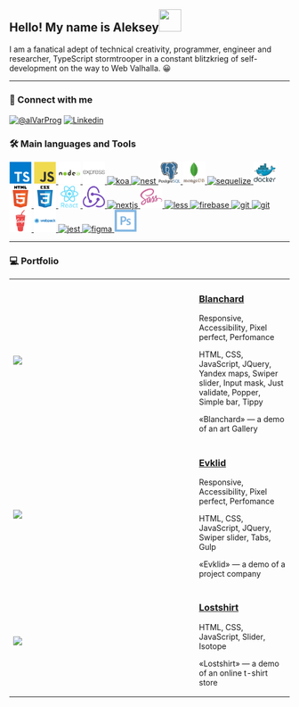 <h2>Hello! My name is Aleksey<img src="https://media.giphy.com/media/hvRJCLFzcasrR4ia7z/giphy.gif" width="40" height="40"></h2>
<p>I am a fanatical adept of technical creativity, programmer, engineer and researcher, TypeScript stormtrooper in a constant blitzkrieg of self-development on the way to Web Valhalla. 😀</p>
<hr>

### 📇 Connect with me

<p align="left">
  <a href="https://t.me/alVarProg" target="blank"><img align="center" src="https://www.svgrepo.com/show/354443/telegram.svg" alt="@alVarProg" height="30" /></a>
  <a href="https://www.linkedin.com/in/alvarprog" target="blank"><img align="center" src="https://www.vectorlogo.zone/logos/linkedin/linkedin-icon.svg" alt="Linkedin" height="30" /></a>
</p>

### 🛠 Main languages and Tools

<p align="left">
<!-- TypeScript -->
<a href="https://www.typescriptlang.org/" target="_blank" rel="noreferrer"><img src="https://raw.githubusercontent.com/devicons/devicon/master/icons/typescript/typescript-original.svg" alt="typescript" height="40"/></a>
<!-- JavaScript -->
<a href="https://developer.mozilla.org/en-US/docs/Web/JavaScript" target="_blank" rel="noreferrer"><img src="https://raw.githubusercontent.com/devicons/devicon/master/icons/javascript/javascript-original.svg" alt="javascript" height="40"/> </a>
<!-- NodeJS -->
<a href="https://nodejs.org" target="_blank" rel="noreferrer"><img src="https://raw.githubusercontent.com/devicons/devicon/master/icons/nodejs/nodejs-original-wordmark.svg" alt="nodejs" height="40"/> </a>
<!-- Express -->
<a href="https://expressjs.com" target="_blank" rel="noreferrer"> <img src="https://raw.githubusercontent.com/devicons/devicon/master/icons/express/express-original-wordmark.svg" alt="express" height="40"/> </a>
<!-- Koa -->
<a href="https://koajs.com" target="_blank" rel="noreferrer"> <img src="https://www.vectorlogo.zone/logos/koajs/koajs-ar21.svg" alt="koa" height="40"/> </a>
<!-- Nest -->
<a href="https://nestjs.com" target="_blank" rel="noreferrer">
<img src="https://www.vectorlogo.zone/logos/nestjs/nestjs-ar21.svg" alt="nest" height="40"/> </a>
<!-- Postgre -->
<a href="https://www.postgresql.org" target="_blank" rel="noreferrer"> <img src="https://raw.githubusercontent.com/devicons/devicon/master/icons/postgresql/postgresql-original-wordmark.svg" alt="postgresql" height="40"/> </a>
<!-- MongoDB -->
<a href="https://www.mongodb.com" target="_blank" rel="noreferrer"> <img src="https://raw.githubusercontent.com/devicons/devicon/master/icons/mongodb/mongodb-original-wordmark.svg" alt="mongodb" height="40"/> </a>
<!-- Sequelize -->
<a href="https://sequelize.org" target="_blank" rel="noreferrer"> <img src="https://www.vectorlogo.zone/logos/sequelizejs/sequelizejs-ar21.svg" alt="sequelize" height="40"/> </a>
<!-- Docker -->
<a href="https://www.docker.com/" target="_blank" rel="noreferrer"> <img src="https://raw.githubusercontent.com/devicons/devicon/master/icons/docker/docker-original-wordmark.svg" alt="docker" height="40"/> </a>
<!-- HTML -->
<a href="https://www.w3.org/html/" target="_blank" rel="noreferrer"> <img src="https://raw.githubusercontent.com/devicons/devicon/master/icons/html5/html5-original-wordmark.svg" alt="html5" height="40"/> </a>
<!-- CSS -->
<a href="https://www.w3schools.com/css/" target="_blank" rel="noreferrer"><img src="https://raw.githubusercontent.com/devicons/devicon/master/icons/css3/css3-original-wordmark.svg" alt="css3" height="40"/> </a>
<!-- React -->
<a href="https://reactjs.org/" target="_blank" rel="noreferrer"> <img src="https://raw.githubusercontent.com/devicons/devicon/master/icons/react/react-original-wordmark.svg" alt="react" height="40"/> </a>
<!-- Redux -->
<a href="https://redux.js.org" target="_blank" rel="noreferrer"> <img src="https://raw.githubusercontent.com/devicons/devicon/master/icons/redux/redux-original.svg" alt="redux" height="40"/> </a>
<!-- Next -->
<a href="https://nextjs.org/" target="_blank" rel="noreferrer"> <img src="https://cdn.worldvectorlogo.com/logos/nextjs-2.svg" alt="nextjs" height="40"/> </a>
<!-- Sass -->
<a href="https://sass-lang.com" target="_blank" rel="noreferrer"> <img src="https://raw.githubusercontent.com/devicons/devicon/master/icons/sass/sass-original.svg" alt="sass" height="40"/> </a>
<!-- Less -->
<a href="https://lesscss.org/" target="_blank" rel="noreferrer"> <img src="https://www.vectorlogo.zone/logos/lesscss/lesscss-ar21.svg" alt="less" height="40"/> </a>
<!-- Firebase -->
<a href="https://firebase.google.com/" target="_blank" rel="noreferrer"> <img src="https://www.vectorlogo.zone/logos/firebase/firebase-icon.svg" alt="firebase" height="40"/> </a>
<!-- Git -->
<a href="https://git-scm.com" target="_blank" rel="noreferrer"> <img src="https://www.vectorlogo.zone/logos/git-scm/git-scm-icon.svg" alt="git" height="40"/> </a>
<!-- GitLab -->
<a href="https://about.gitlab.com" target="_blank" rel="noreferrer"> <img src="https://www.vectorlogo.zone/logos/gitlab/gitlab-ar21.svg" alt="git" height="40"/> </a>
<!-- Gulp -->
<a href="https://gulpjs.com" target="_blank" rel="noreferrer"> <img src="https://raw.githubusercontent.com/devicons/devicon/master/icons/gulp/gulp-plain.svg" alt="gulp" height="40"/> </a>
<!-- Webpack -->
<a href="https://webpack.js.org" target="_blank" rel="noreferrer"> <img src="https://raw.githubusercontent.com/devicons/devicon/d00d0969292a6569d45b06d3f350f463a0107b0d/icons/webpack/webpack-original-wordmark.svg" alt="webpack" height="40"/> </a>
<!-- Jest -->
<a href="https://jestjs.io" target="_blank" rel="noreferrer"> <img src="https://www.vectorlogo.zone/logos/jestjsio/jestjsio-icon.svg" alt="jest" height="40"/> </a>
<!-- Figma -->
<a href="https://www.figma.com/" target="_blank" rel="noreferrer"> <img src="https://www.vectorlogo.zone/logos/figma/figma-icon.svg" alt="figma" height="40"/> </a>
<!-- Photoshop -->
<a href="https://www.photoshop.com/en" target="_blank" rel="noreferrer"> <img src="https://raw.githubusercontent.com/devicons/devicon/master/icons/photoshop/photoshop-line.svg" alt="photoshop" height="40"/> </a>
</p>
<hr>

### 💻 Portfolio

<table>
  <tr>
    <td width='320px'>
      <a href='https://alvar91.github.io/blanchard-html-css-js' title='View project demo'>
        <img src='assets/blanchard.gif' width='300px'>
      </a>
    </td>
    <td>
      <h3><a href='https://github.com/alvar91/blanchard-html-css-js' title='Open repository'>Blanchard</a></h3>
      <p>Responsive, Accessibility, Pixel perfect, Perfomance</p>
      <p>HTML, CSS, JavaScript, JQuery, Yandex maps, Swiper slider, Input mask, Just validate, Popper, Simple bar, Tippy</p>
      <p>«Blanchard» — a demo of an art Gallery</p>
    </td>
  </tr>
  <tr>
    <td width='320px'>
      <a href='https://alvar91.github.io/evklid-js-html-css' title='View project demo'>
        <img src='assets/evklid.gif' width='300px'>
      </a>
    </td>
    <td>
      <h3><a href='https://github.com/alvar91/evklid-js-html-css' title='Open repository'>Evklid</a></h3>
      <p>Responsive, Accessibility, Pixel perfect, Perfomance</p>
      <p>HTML, CSS, JavaScript, JQuery, Swiper slider, Tabs, Gulp</p>
      <p>«Evklid» — a demo of a project company</p>
    </td>
  </tr>
  <tr>
    <td width='320px'>
      <a href='https://alvar91.github.io/lostshirt-html-css-js' title='View project demo'>
        <img src='assets/lostshirt.gif' width='300px'>
      </a>
    </td>
    <td>
      <h3><a href='https://github.com/alvar91/lostshirt-html-css-js' title='Open repository'>Lostshirt</a></h3>
      <p>HTML, CSS, JavaScript, Slider, Isotope</p>
      <p>«Lostshirt» — a demo of an online t-shirt store</p>
    </td>
  </tr>
</table>

